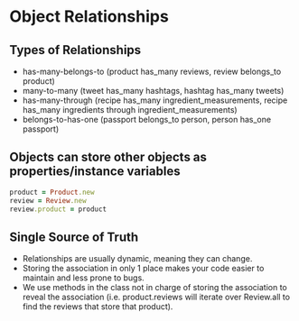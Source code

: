 # Object Relationships

## Types of Relationships
- has-many-belongs-to (product has_many reviews, review belongs_to product)
- many-to-many (tweet has_many hashtags, hashtag has_many tweets)
- has-many-through (recipe has_many ingredient_measurements, recipe has_many ingredients through ingredient_measurements)
- belongs-to-has-one (passport belongs_to person, person has_one passport)

## Objects can store other objects as properties/instance variables
```ruby
product = Product.new
review = Review.new
review.product = product
```

## Single Source of Truth
- Relationships are usually dynamic, meaning they can change.
- Storing the association in only 1 place makes your code easier to maintain and less prone to bugs.
- We use methods in the class not in charge of storing the association to reveal the association (i.e. product.reviews will iterate over Review.all to find the reviews that store that product).
